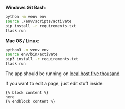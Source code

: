 **Windows Git Bash**:

```bash
python -m venv env
source ./env/scripts/activate
pip install -r requirements.txt
flask run
```

**Mac OS / Linux**:

```bash
python3 -m venv env
source env/bin/activate
pip3 install -r requirements.txt
flask run
```

The app should be running on [local host five thousand](http://localhost:5000)

If you want to edit a page, just edit stuff inside:

```
{% block content %}
here
{% endblock content %}
```
